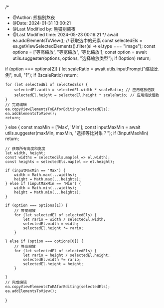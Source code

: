 /*
 * @Author: 熊猫别熬夜 
 * @Date: 2024-01-31 13:00:21 
 * @Last Modified by: 熊猫别熬夜
 * @Last Modified time: 2024-05-23 00:16:21
 */
await ea.addElementsToView();
// 获取选中的元素
const selectedEls = ea.getViewSelectedElements().filter(el => el.type === "image");
const options = ['等高缩放', "等宽缩放", '等比缩放'];
const option = await utils.suggester(options, options, "选择缩放类型");
if (!option) return;

if (option === options[2]) {
    let scaleRatio = await utils.inputPrompt("缩放比例", null, "1");
    if (!scaleRatio) return;

    for (let selectedEl of selectedEls) {
        selectedEl.width = selectedEl.width * scaleRatio; // 应用缩放倍数
        selectedEl.height = selectedEl.height * scaleRatio; // 应用缩放倍数
    }
    // 完成编辑
    ea.copyViewElementsToEAforEditing(selectedEls);
    ea.addElementsToView();
    return;
} else {
    const maxMin = ['Max', 'Min'];
    const inputMaxMin = await utils.suggester(maxMin, maxMin, "选择等比对象？");
    if (!inputMaxMin) return;

    // 获取所有高度和宽度
    let width, height;
    const widths = selectedEls.map(el => el.width);
    const heights = selectedEls.map(el => el.height);

    if (inputMaxMin == 'Max') {
        width = Math.max(...widths);
        height = Math.max(...heights);
    } else if (inputMaxMin == 'Min') {
        width = Math.min(...widths);
        height = Math.min(...heights);
    }

    if (option === options[1]) {
        // 等宽缩放
        for (let selectedEl of selectedEls) {
            let rario = width / selectedEl.width;
            selectedEl.width = width;
            selectedEl.height *= rario;
        }

    } else if (option === options[0]) {
        // 等高缩放
        for (let selectedEl of selectedEls) {
            let rario = height / selectedEl.height;
            selectedEl.width *= rario;
            selectedEl.height = height;
        }

    }
    // 完成编辑
    ea.copyViewElementsToEAforEditing(selectedEls);
    ea.addElementsToView();

}

